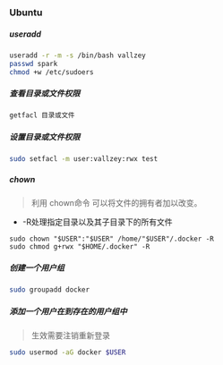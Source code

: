 ### Ubuntu

##### useradd
```bash
useradd -r -m -s /bin/bash vallzey
passwd spark
chmod +w /etc/sudoers
```

##### 查看目录或文件权限
```bash
getfacl 目录或文件
```

##### 设置目录或文件权限
```bash
sudo setfacl -m user:vallzey:rwx test
```

##### chown
> 利用 chown命令 可以将文件的拥有者加以改变。

- -R处理指定目录以及其子目录下的所有文件

```
sudo chown "$USER":"$USER" /home/"$USER"/.docker -R
sudo chmod g+rwx "$HOME/.docker" -R
```


##### 创建一个用户组
```bash
sudo groupadd docker
```

##### 添加一个用户在到存在的用户组中
> 生效需要注销重新登录

```bash
sudo usermod -aG docker $USER
```













